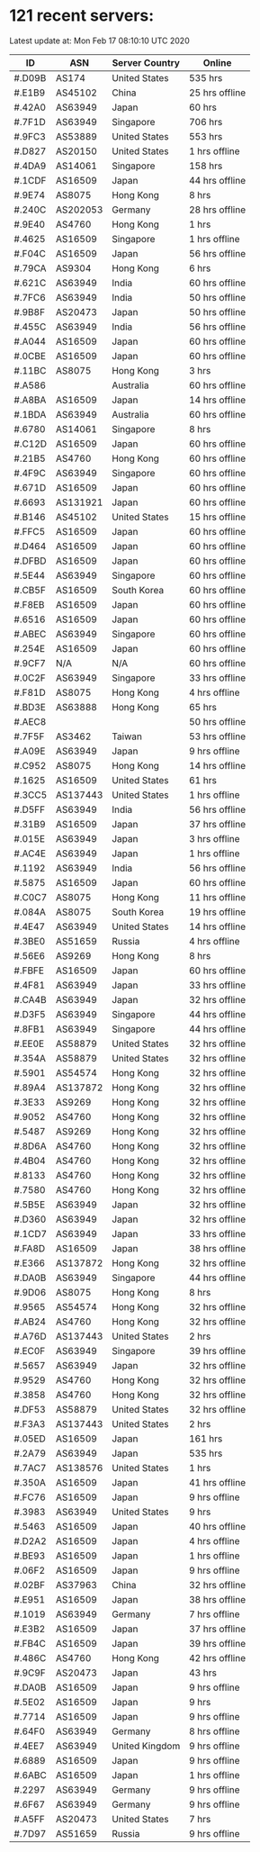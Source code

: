 # 121 recent servers:

Latest update at: Mon Feb 17 08:10:10 UTC 2020

| ID | ASN | Server Country | Online |
| -- | --- | -------------- | ------ |
| #.D09B | AS174 | United States | 535 hrs |
| #.E1B9 | AS45102 | China | 25 hrs offline |
| #.42A0 | AS63949 | Japan | 60 hrs |
| #.7F1D | AS63949 | Singapore | 706 hrs |
| #.9FC3 | AS53889 | United States | 553 hrs |
| #.D827 | AS20150 | United States | 1 hrs offline |
| #.4DA9 | AS14061 | Singapore | 158 hrs |
| #.1CDF | AS16509 | Japan | 44 hrs offline |
| #.9E74 | AS8075 | Hong Kong | 8 hrs |
| #.240C | AS202053 | Germany | 28 hrs offline |
| #.9E40 | AS4760 | Hong Kong | 1 hrs |
| #.4625 | AS16509 | Singapore | 1 hrs offline |
| #.F04C | AS16509 | Japan | 56 hrs offline |
| #.79CA | AS9304 | Hong Kong | 6 hrs |
| #.621C | AS63949 | India | 60 hrs offline |
| #.7FC6 | AS63949 | India | 50 hrs offline |
| #.9B8F | AS20473 | Japan | 50 hrs offline |
| #.455C | AS63949 | India | 56 hrs offline |
| #.A044 | AS16509 | Japan | 60 hrs offline |
| #.0CBE | AS16509 | Japan | 60 hrs offline |
| #.11BC | AS8075 | Hong Kong | 3 hrs |
| #.A586 |  | Australia | 60 hrs offline |
| #.A8BA | AS16509 | Japan | 14 hrs offline |
| #.1BDA | AS63949 | Australia | 60 hrs offline |
| #.6780 | AS14061 | Singapore | 8 hrs |
| #.C12D | AS16509 | Japan | 60 hrs offline |
| #.21B5 | AS4760 | Hong Kong | 60 hrs offline |
| #.4F9C | AS63949 | Singapore | 60 hrs offline |
| #.671D | AS16509 | Japan | 60 hrs offline |
| #.6693 | AS131921 | Japan | 60 hrs offline |
| #.B146 | AS45102 | United States | 15 hrs offline |
| #.FFC5 | AS16509 | Japan | 60 hrs offline |
| #.D464 | AS16509 | Japan | 60 hrs offline |
| #.DFBD | AS16509 | Japan | 60 hrs offline |
| #.5E44 | AS63949 | Singapore | 60 hrs offline |
| #.CB5F | AS16509 | South Korea | 60 hrs offline |
| #.F8EB | AS16509 | Japan | 60 hrs offline |
| #.6516 | AS16509 | Japan | 60 hrs offline |
| #.ABEC | AS63949 | Singapore | 60 hrs offline |
| #.254E | AS16509 | Japan | 60 hrs offline |
| #.9CF7 | N/A | N/A | 60 hrs offline |
| #.0C2F | AS63949 | Singapore | 33 hrs offline |
| #.F81D | AS8075 | Hong Kong | 4 hrs offline |
| #.BD3E | AS63888 | Hong Kong | 65 hrs |
| #.AEC8 |  |  | 50 hrs offline |
| #.7F5F | AS3462 | Taiwan | 53 hrs offline |
| #.A09E | AS63949 | Japan | 9 hrs offline |
| #.C952 | AS8075 | Hong Kong | 14 hrs offline |
| #.1625 | AS16509 | United States | 61 hrs |
| #.3CC5 | AS137443 | United States | 1 hrs offline |
| #.D5FF | AS63949 | India | 56 hrs offline |
| #.31B9 | AS16509 | Japan | 37 hrs offline |
| #.015E | AS63949 | Japan | 3 hrs offline |
| #.AC4E | AS63949 | Japan | 1 hrs offline |
| #.1192 | AS63949 | India | 56 hrs offline |
| #.5875 | AS16509 | Japan | 60 hrs offline |
| #.C0C7 | AS8075 | Hong Kong | 11 hrs offline |
| #.084A | AS8075 | South Korea | 19 hrs offline |
| #.4E47 | AS63949 | United States | 14 hrs offline |
| #.3BE0 | AS51659 | Russia | 4 hrs offline |
| #.56E6 | AS9269 | Hong Kong | 8 hrs |
| #.FBFE | AS16509 | Japan | 60 hrs offline |
| #.4F81 | AS63949 | Japan | 33 hrs offline |
| #.CA4B | AS63949 | Japan | 32 hrs offline |
| #.D3F5 | AS63949 | Singapore | 44 hrs offline |
| #.8FB1 | AS63949 | Singapore | 44 hrs offline |
| #.EE0E | AS58879 | United States | 32 hrs offline |
| #.354A | AS58879 | United States | 32 hrs offline |
| #.5901 | AS54574 | Hong Kong | 32 hrs offline |
| #.89A4 | AS137872 | Hong Kong | 32 hrs offline |
| #.3E33 | AS9269 | Hong Kong | 32 hrs offline |
| #.9052 | AS4760 | Hong Kong | 32 hrs offline |
| #.5487 | AS9269 | Hong Kong | 32 hrs offline |
| #.8D6A | AS4760 | Hong Kong | 32 hrs offline |
| #.4B04 | AS4760 | Hong Kong | 32 hrs offline |
| #.8133 | AS4760 | Hong Kong | 32 hrs offline |
| #.7580 | AS4760 | Hong Kong | 32 hrs offline |
| #.5B5E | AS63949 | Japan | 32 hrs offline |
| #.D360 | AS63949 | Japan | 32 hrs offline |
| #.1CD7 | AS63949 | Japan | 33 hrs offline |
| #.FA8D | AS16509 | Japan | 38 hrs offline |
| #.E366 | AS137872 | Hong Kong | 32 hrs offline |
| #.DA0B | AS63949 | Singapore | 44 hrs offline |
| #.9D06 | AS8075 | Hong Kong | 8 hrs |
| #.9565 | AS54574 | Hong Kong | 32 hrs offline |
| #.AB24 | AS4760 | Hong Kong | 32 hrs offline |
| #.A76D | AS137443 | United States | 2 hrs |
| #.EC0F | AS63949 | Singapore | 39 hrs offline |
| #.5657 | AS63949 | Japan | 32 hrs offline |
| #.9529 | AS4760 | Hong Kong | 32 hrs offline |
| #.3858 | AS4760 | Hong Kong | 32 hrs offline |
| #.DF53 | AS58879 | United States | 32 hrs offline |
| #.F3A3 | AS137443 | United States | 2 hrs |
| #.05ED | AS16509 | Japan | 161 hrs |
| #.2A79 | AS63949 | Japan | 535 hrs |
| #.7AC7 | AS138576 | United States | 1 hrs |
| #.350A | AS16509 | Japan | 41 hrs offline |
| #.FC76 | AS16509 | Japan | 9 hrs offline |
| #.3983 | AS63949 | United States | 9 hrs |
| #.5463 | AS16509 | Japan | 40 hrs offline |
| #.D2A2 | AS16509 | Japan | 4 hrs offline |
| #.BE93 | AS16509 | Japan | 1 hrs offline |
| #.06F2 | AS16509 | Japan | 9 hrs offline |
| #.02BF | AS37963 | China | 32 hrs offline |
| #.E951 | AS16509 | Japan | 38 hrs offline |
| #.1019 | AS63949 | Germany | 7 hrs offline |
| #.E3B2 | AS16509 | Japan | 37 hrs offline |
| #.FB4C | AS16509 | Japan | 39 hrs offline |
| #.486C | AS4760 | Hong Kong | 42 hrs offline |
| #.9C9F | AS20473 | Japan | 43 hrs |
| #.DA0B | AS16509 | Japan | 9 hrs offline |
| #.5E02 | AS16509 | Japan | 9 hrs |
| #.7714 | AS16509 | Japan | 9 hrs offline |
| #.64F0 | AS63949 | Germany | 8 hrs offline |
| #.4EE7 | AS63949 | United Kingdom | 9 hrs offline |
| #.6889 | AS16509 | Japan | 9 hrs offline |
| #.6ABC | AS16509 | Japan | 1 hrs offline |
| #.2297 | AS63949 | Germany | 9 hrs offline |
| #.6F67 | AS63949 | Germany | 9 hrs offline |
| #.A5FF | AS20473 | United States | 7 hrs |
| #.7D97 | AS51659 | Russia | 9 hrs offline |

